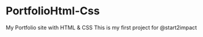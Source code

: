 # PortfolioHtml-Css
My Portfolio site with HTML &amp; CSS
This is my first project for @start2impact